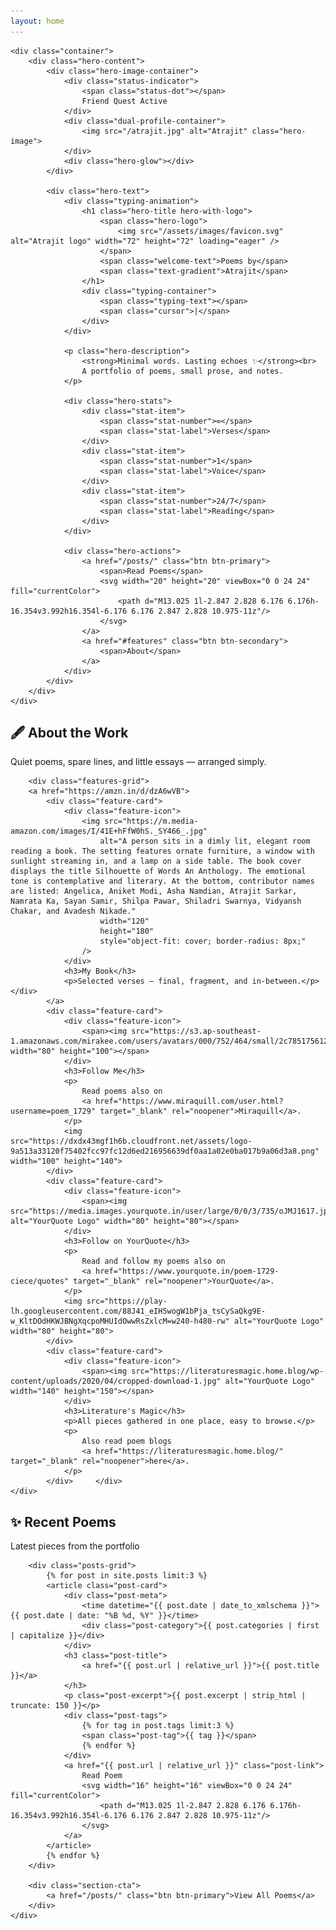 ```yaml
---
layout: home
---
```


<!-- Hero Section -->
<section class="hero-section">
    <div class="hero-background">
        <div class="hero-particles"></div>
        <div class="hero-grid"></div>
    </div>
    
    <div class="container">
        <div class="hero-content">
            <div class="hero-image-container">
                <div class="status-indicator">
                    <span class="status-dot"></span>
                    Friend Quest Active
                </div>
                <div class="dual-profile-container">
                    <img src="/atrajit.jpg" alt="Atrajit" class="hero-image">
                </div>
                <div class="hero-glow"></div>
            </div>
            
            <div class="hero-text">
                <div class="typing-animation">
                    <h1 class="hero-title hero-with-logo">
                        <span class="hero-logo">
                            <img src="/assets/images/favicon.svg" alt="Atrajit logo" width="72" height="72" loading="eager" />
                        </span>
                        <span class="welcome-text">Poems by</span>
                        <span class="text-gradient">Atrajit</span>
                    </h1>
                    <div class="typing-container">
                        <span class="typing-text"></span>
                        <span class="cursor">|</span>
                    </div>
                </div>
                
                <p class="hero-description">
                    <strong>Minimal words. Lasting echoes ✨</strong><br>
                    A portfolio of poems, small prose, and notes.
                </p>
                
                <div class="hero-stats">
                    <div class="stat-item">
                        <span class="stat-number">∞</span>
                        <span class="stat-label">Verses</span>
                    </div>
                    <div class="stat-item">
                        <span class="stat-number">1</span>
                        <span class="stat-label">Voice</span>
                    </div>
                    <div class="stat-item">
                        <span class="stat-number">24/7</span>
                        <span class="stat-label">Reading</span>
                    </div>
                </div>
                
                <div class="hero-actions">
                    <a href="/posts/" class="btn btn-primary">
                        <span>Read Poems</span>
                        <svg width="20" height="20" viewBox="0 0 24 24" fill="currentColor">
                            <path d="M13.025 1l-2.847 2.828 6.176 6.176h-16.354v3.992h16.354l-6.176 6.176 2.847 2.828 10.975-11z"/>
                        </svg>
                    </a>
                    <a href="#features" class="btn btn-secondary">
                        <span>About</span>
                    </a>
                </div>
            </div>
        </div>
    </div>
</section>

<!-- Features Section -->
<section class="features-section" id="features">
    <div class="container">
        <div class="section-header">
            <h2 class="section-title">
                <span class="section-emoji">🖋️</span>
                About the Work
            </h2>
            <p class="section-description">
                Quiet poems, spare lines, and little essays — arranged simply.
            </p>
        </div>
        
        <div class="features-grid">
        <a href="https://amzn.in/d/dzA6wVB">
            <div class="feature-card">
                <div class="feature-icon">
                    <img src="https://m.media-amazon.com/images/I/41E+hFfW0hS._SY466_.jpg"
                        alt="A person sits in a dimly lit, elegant room reading a book. The setting features ornate furniture, a window with sunlight streaming in, and a lamp on a side table. The book cover displays the title Silhouette of Words An Anthology. The emotional tone is contemplative and literary. At the bottom, contributor names are listed: Angelica, Aniket Modi, Asha Namdian, Atrajit Sarkar, Namrata Ka, Sayan Samir, Shilpa Pawar, Shiladri Swarnya, Vidyansh Chakar, and Avadesh Nikade."
                        width="120"
                        height="180"
                        style="object-fit: cover; border-radius: 8px;"
                    />
                </div>
                <h3>My Book</h3>
                <p>Selected verses — final, fragment, and in-between.</p>     </div>
            </a>
            <div class="feature-card">
                <div class="feature-icon">
                    <span><img src="https://s3.ap-southeast-1.amazonaws.com/mirakee.com/users/avatars/000/752/464/small/2c785175612215eb4c233d9663b19fc4.jpeg" width="80" height="100"></span>
                </div>
                <h3>Follow Me</h3>
                <p>
                    Read poems also on 
                    <a href="https://www.miraquill.com/user.html?username=poem_1729" target="_blank" rel="noopener">Miraquill</a>.
                </p>
                <img src="https://dxdx43mgf1h6b.cloudfront.net/assets/logo-9a513a33120f75402fcc97fc12d6ed216956639df0aa1a02e0ba017b9a06d3a8.png" width="100" height="140">
            </div>     
            <div class="feature-card">
                <div class="feature-icon">
                    <span><img src="https://media.images.yourquote.in/user/large/0/0/3/735/oJMJ1617.jpg" alt="YourQuote Logo" width="80" height="80"></span>
                </div>
                <h3>Follow on YourQuote</h3>
                <p>
                    Read and follow my poems also on 
                    <a href="https://www.yourquote.in/poem-1729-ciece/quotes" target="_blank" rel="noopener">YourQuote</a>.
                </p>
                <img src="https://play-lh.googleusercontent.com/88J41_eIH5wogW1bPja_tsCySaQkg9E-w_KltDOdHKWJBNgXqcpoMHUIdOwwRsZxlcM=w240-h480-rw" alt="YourQuote Logo" width="80" height="80">
            </div>     
            <div class="feature-card">
                <div class="feature-icon">
                    <span><img src="https://literaturesmagic.home.blog/wp-content/uploads/2020/04/cropped-download-1.jpg" alt="YourQuote Logo" width="140" height="150"></span>
                </div>
                <h3>Literature's Magic</h3>
                <p>All pieces gathered in one place, easy to browse.</p>
                <p>
                    Also read poem blogs 
                    <a href="https://literaturesmagic.home.blog/" target="_blank" rel="noopener">here</a>.
                </p>
            </div>     </div>
    </div>
</section>

<!-- Recent Poems Section -->
<section class="recent-chats-section">
    <div class="container">
        <div class="section-header">
            <h2 class="section-title">
                <span class="section-emoji">✨</span>
                Recent Poems
            </h2>
            <p class="section-description">
                Latest pieces from the portfolio
            </p>
        </div>
        
        <div class="posts-grid">
            {% for post in site.posts limit:3 %}
            <article class="post-card">
                <div class="post-meta">
                    <time datetime="{{ post.date | date_to_xmlschema }}">{{ post.date | date: "%B %d, %Y" }}</time>
                    <div class="post-category">{{ post.categories | first | capitalize }}</div>
                </div>
                <h3 class="post-title">
                    <a href="{{ post.url | relative_url }}">{{ post.title }}</a>
                </h3>
                <p class="post-excerpt">{{ post.excerpt | strip_html | truncate: 150 }}</p>
                <div class="post-tags">
                    {% for tag in post.tags limit:3 %}
                    <span class="post-tag">{{ tag }}</span>
                    {% endfor %}
                </div>
                <a href="{{ post.url | relative_url }}" class="post-link">
                    Read Poem
                    <svg width="16" height="16" viewBox="0 0 24 24" fill="currentColor">
                        <path d="M13.025 1l-2.847 2.828 6.176 6.176h-16.354v3.992h16.354l-6.176 6.176 2.847 2.828 10.975-11z"/>
                    </svg>
                </a>
            </article>
            {% endfor %}
        </div>
        
        <div class="section-cta">
            <a href="/posts/" class="btn btn-primary">View All Poems</a>
        </div>
    </div>
</section>
